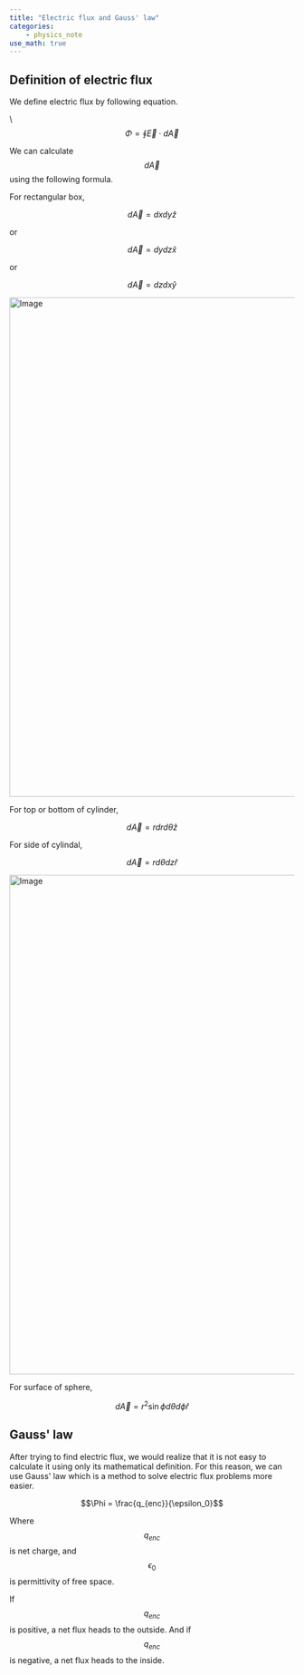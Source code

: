 ```yaml
---
title: "Electric flux and Gauss' law"
categories:
    - physics_note
use_math: true
---
```


<h2>Definition of electric flux</h2>

We define electric flux by following equation.  

\ $$\Phi = \oint\vec{E}\cdot d\vec{A}$$

We can calculate $$d\vec{A}$$ using the following formula.  
  
For rectangular box,  

$$d\vec{A} = dxdy\hat{z}$$ 

or 

$$d\vec{A} = dydz\hat{x}$$

or

$$d\vec{A} = dzdx\hat{y}$$
  
<img width="1524" height="881" alt="Image" src="https://github.com/user-attachments/assets/a6d440aa-917a-473a-9530-e6304b8fbbf3" />

For top or bottom of cylinder,
  
$$d\vec{A} = rdrd\theta\hat{z}$$

For side of cylindal,
  
$$d\vec{A} = rd\theta dz\hat{r}$$

<img width="1524" height="881" alt="Image" src="https://github.com/user-attachments/assets/0def6749-de92-47d5-926d-393c4a84be6e" />

For surface of sphere,  

$$d\vec{A} = r^2 \sin\phi d\theta d\phi \hat{r}$$
    
<h2>Gauss' law</h2>

After trying to find electric flux, we would realize that it is not easy to calculate it using only its mathematical definition.
For this reason, we can use Gauss' law which is a method to solve electric flux problems more easier.

$$\Phi = \frac{q_{enc}}{\epsilon_0}$$

Where $$q_{enc}$$ is net charge, and $$\epsilon_0$$ is permittivity of free space.  
  
If $$q_{enc}$$ is positive, a net flux heads to the outside. 
And if $$q_{enc}$$ is negative, a net flux heads to the inside.
